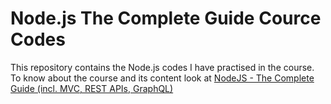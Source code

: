# Node.js The Complete Guide Cource Codes
This repository contains the Node.js codes I have practised in the course. To know about the course and its content look at [NodeJS - The Complete Guide (incl. MVC, REST APIs, GraphQL)](https://www.udemy.com/course/nodejs-the-complete-guide/
)